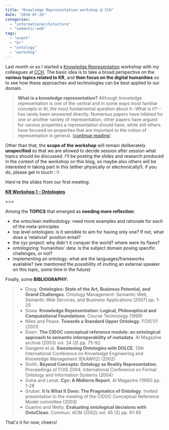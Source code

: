 ```yaml
---
title: "Knowledge Representation workshop @ CCH"
date: "2010-07-26"
categories: 
  - "informationarchitecture"
  - "semantic-web"
tags: 
  - "event"
  - "kr"
  - "ontology"
  - "workshop"
---
```


Last month or so I started a [Knowledge Representation](http://en.wikipedia.org/wiki/Knowledge_representation_and_reasoning) workshop with my colleagues at [CCH](http://www.kcl.ac.uk/schools/humanities/depts/cch). The basic idea is to take a broad perspective on the **various topics related to KR**, and **then focus on the digital humanities** so to see how these approaches and technologies can be best applied to our domain.

> **What is a knowledge representation?** Although knowledge representation is one of the central and in some ways most familiar concepts in AI, the most fundamental question about it--What is it?--has rarely been answered directly. Numerous papers have lobbied for one or another variety of representation, other papers have argued for various properties a representation should have, while still others have focused on properties that are important to the notion of representation in general. \[[continue reading](http://groups.csail.mit.edu/medg/ftp/psz/k-rep.html)\]

Other than that, the **scope of the workshop** will remain deliberately **unspecified** so that we are allowed to decide session after session what topics should be discussed. I'll be posting the slides and research produced in the context of the workshop on this blog, so maybe also others will be interested in taking part in this (either physically or electronically!). if you do, please get in touch :-)

Here're the slides from our first meeting:

**[KR Workshop 1 - Ontologies](http://www.slideshare.net/mpasin/kr-workshop-1-ontologies "KR Workshop 1 - Ontologies")**

\>>>

Among the **TOPICS** that emerged as **needing more reflection**:

- the ontoclean methodology: need more examples and rationale for each of the meta-principles
- top level ontologies: is it sensible to aim for having only one? If not, what does a 'relativist' position entail?
- the cyc project: why didn't it conquer the world? where were its flaws?
- ontologizing 'humanities' data: is the subject domain posing specific challenges, or not?
- implementing an ontology: what are the languages/frameworks available? (we mentioned the possibility of inviting an external speaker on this topic, some time in the future)

Finally, some **BIBLIOGRAPHY**:

> - Doug. **Ontologies: State of the Art, Business Potential, and Grand Challenges**. Ontology Management: Semantic Web, Semantic Web Services, and Business Applications (2007) pp. 1-20
> - Sowa. **Knowledge Representation: Logical, Philosophical and Computational Foundations**. Course Technology (1999)
> - Niles and Pease. **Towards a Standard Upper Ontology**. FOIS'01 (2001)
> - Doerr. **The CIDOC conceptual reference module: an ontological approach to semantic interoperability of metadata**. AI Magazine archive (2003) vol. 24 (3) pp. 75-92
> - Gangemi et al. **Sweetening Ontologies with DOLCE**. 13th International Conference on Knowledge Engineering and Knowledge Management (EKAW02) (2002)
> - Smith. **Beyond Concepts: Ontology as Reality Representation**. Proceedings of FOIS 2004. International Conference on Formal Ontology and Information Systems (2004)
> - Guha and Lenat. **Cyc: A Midterm Report**. AI Magazine (1990) pp. 1-28
> - Gruber. **It Is What It Does: The Pragmatics of Ontology**. Invited presentation to the meeting of the CIDOC Conceptual Reference Model committee (2003)
> - Guarino and Welty. **Evaluating ontological decisions with OntoClean**. Commun. ACM (2002) vol. 45 (2) pp. 61-65

That's it for now, cheers!
